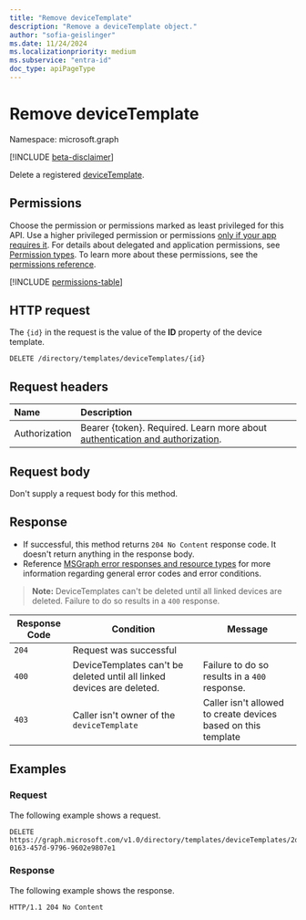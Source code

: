 ```yaml
---
title: "Remove deviceTemplate"
description: "Remove a deviceTemplate object."
author: "sofia-geislinger"
ms.date: 11/24/2024
ms.localizationpriority: medium
ms.subservice: "entra-id"
doc_type: apiPageType
---
```


# Remove deviceTemplate

Namespace: microsoft.graph

[!INCLUDE [beta-disclaimer](../../includes/beta-disclaimer.md)]

Delete a registered [deviceTemplate](../resources/devicetemplate.md).

## Permissions

Choose the permission or permissions marked as least privileged for this API. Use a higher privileged permission or permissions [only if your app requires it](/graph/permissions-overview#best-practices-for-using-microsoft-graph-permissions). For details about delegated and application permissions, see [Permission types](/graph/permissions-overview#permission-types). To learn more about these permissions, see the [permissions reference](/graph/permissions-reference).

<!-- {
  "blockType": "permissions",
  "name": "device-delete-devicetemplate-permissions"
}
-->
[!INCLUDE [permissions-table](../includes/permissions/device-delete-devicetemplate-permissions.md)]

## HTTP request

The `{id}` in the request is the value of the **ID** property of the device template.
<!-- { "blockType": "ignored" } -->
```http
DELETE /directory/templates/deviceTemplates/{id}
```

## Request headers

|Name|Description|
|:---|:---|
|Authorization|Bearer {token}. Required. Learn more about [authentication and authorization](/graph/auth/auth-concepts).|

## Request body

Don't supply a request body for this method.

## Response

- If successful, this method returns `204 No Content` response code. It doesn't return anything in the response body.
- Reference [MSGraph error responses and resource types](/graph/errors) for more information regarding general error codes and error conditions.

> **Note:** DeviceTemplates can't be deleted until all linked devices are deleted. Failure to do so results in a `400` response.


|Response Code|Condition|Message|
|-|-|-|
|`204` | Request was successful ||
|`400` | DeviceTemplates can't be deleted until all linked devices are deleted. | Failure to do so results in a `400` response. |
|`403` | Caller isn't owner of the `deviceTemplate`| Caller isn't allowed to create devices based on this template|


## Examples

### Request

The following example shows a request.
<!-- {
  "blockType": "request",
  "name": "delete_devicetemplate_from_device"
}
-->
``` http
DELETE https://graph.microsoft.com/v1.0/directory/templates/deviceTemplates/2d62b12a-0163-457d-9796-9602e9807e1
```


### Response

The following example shows the response.
<!-- {
  "blockType": "response",
  "truncated": true
}
-->
``` http
HTTP/1.1 204 No Content
```

